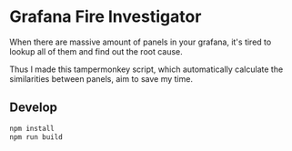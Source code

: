# Grafana Fire Investigator

When there are massive amount of panels in your grafana, it's tired to lookup all of them and find out the root cause.

Thus I made this tampermonkey script, which automatically calculate the similarities between panels, aim to save my time.

## Develop

```bash
npm install
npm run build
```
